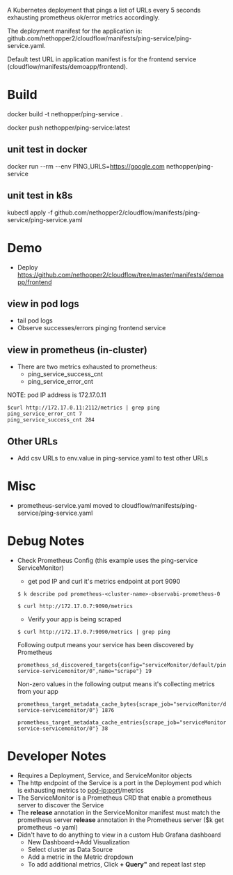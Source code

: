 A Kubernetes deployment that pings a list of URLs every 5 seconds exhausting prometheus ok/error metrics accordingly.

The deployment manifest for the application is: github.com/nethopper2/cloudflow/manifests/ping-service/ping-service.yaml.

Default test URL in application manifest is for the frontend service (cloudflow/manifests/demoapp/frontend).

# Build
docker build -t nethopper/ping-service .

docker push nethopper/ping-service:latest

## unit test in docker
docker run --rm --env PING_URLS=https://google.com nethopper/ping-service

## unit test in k8s
kubectl apply -f github.com/nethopper2/cloudflow/manifests/ping-service/ping-service.yaml

# Demo
  - Deploy https://github.com/nethopper2/cloudflow/tree/master/manifests/demoapp/frontend

## view in pod logs
  - tail pod logs
  - Observe successes/errors pinging frontend service

## view in prometheus (in-cluster)
  - There are two metrics exhausted to prometheus:
      + ping_service_success_cnt
      + ping_service_error_cnt

  NOTE: pod IP address is 172.17.0.11
  
  ```
  $curl http://172.17.0.11:2112/metrics | grep ping
  ping_service_error_cnt 7
  ping_service_success_cnt 284
  ```
## Other URLs
  - Add csv URLs to env.value in ping-service.yaml to test other URLs

# Misc
  - prometheus-service.yaml moved to cloudflow/manifests/ping-service/ping-service.yaml

# Debug Notes
  - Check Prometheus Config (this example uses the ping-service ServiceMonitor)
      + get pod IP and curl it's metrics endpoint at port 9090
      ```
      $ k describe pod prometheus-<cluster-name>-observabi-prometheus-0
      
      $ curl http://172.17.0.7:9090/metrics
      ```

      + Verify your app is being scraped
      ```
      $ curl http://172.17.0.7:9090/metrics | grep ping
      ```
      Following output means your service has been discovered by Prometheus  
      ```
      prometheus_sd_discovered_targets{config="serviceMonitor/default/ping-service-servicemonitor/0",name="scrape"} 19
      ```

      Non-zero values in the following output means it's collecting metrics from your app
      ```
      prometheus_target_metadata_cache_bytes{scrape_job="serviceMonitor/default/ping-service-servicemonitor/0"} 1876
      
      prometheus_target_metadata_cache_entries{scrape_job="serviceMonitor/default/ping-service-servicemonitor/0"} 38
      ```
# Developer Notes
  - Requires a Deployment, Service, and ServiceMonitor objects
  - The http endpoint of the Service is a port in the Deployment pod which is exhausting metrics to <pod-ip:port>/metrics
  - The ServiceMonitor is a Prometheus CRD that enable a prometheus server to discover the Service
  - The **release** annotation in the ServiceMonitor manifest must match the prometheus server **release** annotation in the Prometheus server ($k get prometheus -o yaml)
  - Didn't have to do anything to view in a custom Hub Grafana dashboard
      + New Dashboard->Add Visualization
      + Select cluster as Data Source
      + Add a metric in the Metric dropdown
      + To add additional metrics, Click **+ Query"** and repeat last step



  



